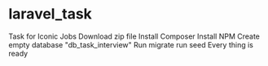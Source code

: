 # laravel_task
Task for Iconic Jobs
Download zip file
Install Composer
Install NPM
Create empty database "db_task_interview"
Run migrate
run seed
Every thing is ready
